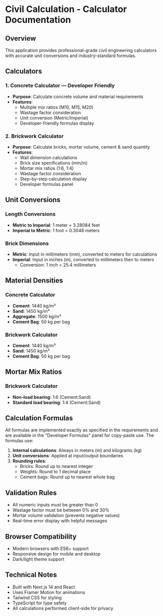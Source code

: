 # Civil Calculation - Calculator Documentation

## Overview
This application provides professional-grade civil engineering calculators with accurate unit conversions and industry-standard formulas.

## Calculators

### 1. Concrete Calculator — Developer Friendly
- **Purpose**: Calculate concrete volume and material requirements
- **Features**: 
  - Multiple mix ratios (M10, M15, M20)
  - Wastage factor consideration
  - Unit conversion (Metric/Imperial)
  - Developer-friendly formulas display

### 2. Brickwork Calculator
- **Purpose**: Calculate bricks, mortar volume, cement & sand quantity
- **Features**:
  - Wall dimension calculations
  - Brick size specifications (mm/in)
  - Mortar mix ratios (1:6, 1:4)
  - Wastage factor consideration
  - Step-by-step calculation display
  - Developer formulas panel

## Unit Conversions

### Length Conversions
- **Metric to Imperial**: 1 meter = 3.28084 feet
- **Imperial to Metric**: 1 foot = 0.3048 meters

### Brick Dimensions
- **Metric**: Input in millimeters (mm), converted to meters for calculations
- **Imperial**: Input in inches (in), converted to millimeters then to meters
  - Conversion: 1 inch = 25.4 millimeters

## Material Densities

### Concrete Calculator
- **Cement**: 1440 kg/m³
- **Sand**: 1450 kg/m³
- **Aggregate**: 1500 kg/m³
- **Cement Bag**: 50 kg per bag

### Brickwork Calculator
- **Cement**: 1440 kg/m³
- **Sand**: 1450 kg/m³
- **Cement Bag**: 50 kg per bag

## Mortar Mix Ratios

### Brickwork Calculator
- **Non-load bearing**: 1:6 (Cement:Sand)
- **Standard load bearing**: 1:4 (Cement:Sand)

## Calculation Formulas

All formulas are implemented exactly as specified in the requirements and are available in the "Developer Formulas" panel for copy-paste use. The formulas use:

1. **Internal calculations**: Always in meters (m) and kilograms (kg)
2. **Unit conversions**: Applied at input/output boundaries
3. **Rounding rules**:
   - Bricks: Round up to nearest integer
   - Weights: Round to 1 decimal place
   - Cement bags: Round up to nearest whole bag

## Validation Rules

- All numeric inputs must be greater than 0
- Wastage factor must be between 0% and 30%
- Mortar volume validation (prevents negative values)
- Real-time error display with helpful messages

## Browser Compatibility

- Modern browsers with ES6+ support
- Responsive design for mobile and desktop
- Dark/light theme support

## Technical Notes

- Built with Next.js 14 and React
- Uses Framer Motion for animations
- Tailwind CSS for styling
- TypeScript for type safety
- All calculations performed client-side for privacy
